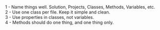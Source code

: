 1 - Name things well. Solution, Projects, Classes, Methods, Variables, etc. <br />
2 - Use one class per file. Keep it simple and clean. <br/>
3 - Use properties in classes, not variables. <br/>
4 - Methods should do one thing, and one thing only. <br/>
